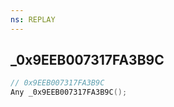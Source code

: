 ```yaml
---
ns: REPLAY
---
```

## _0x9EEB007317FA3B9C

```c
// 0x9EEB007317FA3B9C
Any _0x9EEB007317FA3B9C();
```

